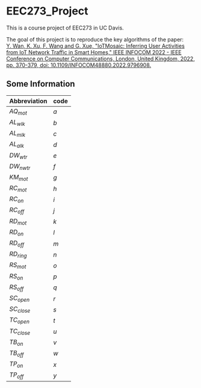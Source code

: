 # EEC273_Project

This is a course project of EEC273 in UC Davis.

The goal of this project is to reproduce the key algorithms of the paper:      
[Y. Wan, K. Xu, F. Wang and G. Xue, "IoTMosaic: Inferring User Activities from IoT Network Traffic in Smart Homes," IEEE INFOCOM 2022 - IEEE Conference on Computer Communications, London, United Kingdom, 2022, pp. 370-379, doi: 10.1109/INFOCOM48880.2022.9796908.](https://ieeexplore.ieee.org/document/9796908)

## Some Information
| Abbreviation | code |
| ------------ | ---- |
| $AQ_{mot}$      | $a$    |
| $AL_{wlk}$      | $b$    |
| $AL_{mlk}$      | $c$    |
| $AL_{alk}$      | $d$    |
| $DW_{wtr}$      | $e$    |
| $DW_{nwtr}$     | $f$    |
| $KM_{mot}$      | $g$    |
| $RC_{mot}$      | $h$    |
| $RC_{on}$       | $i$    |
| $RC_{off}$      | $j$    |
| $RD_{mot}$      | $k$    |
| $RD_{on}$       | $l$    |
| $RD_{off}$      | $m$    |
| $RD_{ring}$     | $n$    |
| $RS_{mot}$      | $o$    |
| $RS_{on}$       | $p$    |
| $RS_{off}$      | $q$    |
| $SC_{open}$     | $r$    |
| $SC_{close}$    | $s$    |
| $TC_{open}$    | $t$    |
| $TC_{close}$    | $u$    |
| $TB_{on}$       | $v$    |
| $TB_{off}$      | $w$    |
| $TP_{on}$       | $x$    |
| $TP_{off}$      | $y$    |